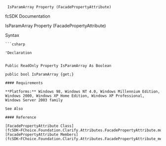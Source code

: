 ﻿     IsParamArray Property (FacadePropertyAttribute)                                                   

fcSDK Documentation

IsParamArray Property (FacadePropertyAttribute)

Syntax

```vbnet
```csharp

'Declaration
 

Public ReadOnly Property IsParamArray As Boolean

public bool IsParamArray {get;}

#### Requirements

**Platforms:** Windows 98, Windows NT 4.0, Windows Millennium Edition, Windows 2000, Windows XP Home Edition, Windows XP Professional, Windows Server 2003 family

See Also

#### Reference

[FacadePropertyAttribute Class](fcSDK~FChoice.Foundation.Clarify.Attributes.FacadePropertyAttribute.md)  
[FacadePropertyAttribute Members](fcSDK~FChoice.Foundation.Clarify.Attributes.FacadePropertyAttribute_members.md)